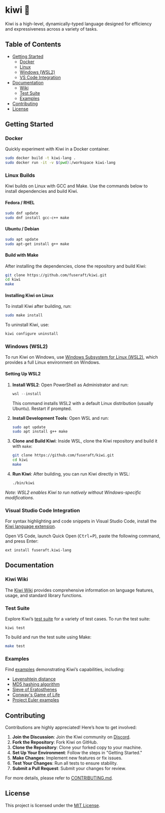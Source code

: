 # kiwi 🥝

Kiwi is a high-level, dynamically-typed language designed for efficiency and expressiveness across a variety of tasks.

## Table of Contents

- [Getting Started](#getting-started)
  - [Docker](#docker)
  - [Linux](#linux-builds)
  - [Windows (WSL2)](#windows-wsl2)
  - [VS Code Integration](#visual-studio-code-integration)
- [Documentation](#documentation)
  - [Wiki](#kiwi-wiki)
  - [Test Suite](#test-suite)
  - [Examples](#examples)
- [Contributing](#contributing)
- [License](#license)

## Getting Started

### Docker

Quickly experiment with Kiwi in a Docker container.

```bash
sudo docker build -t kiwi-lang .
sudo docker run -it -v $(pwd):/workspace kiwi-lang
```

### Linux Builds

Kiwi builds on Linux with GCC and Make. Use the commands below to install dependencies and build Kiwi.

#### Fedora / RHEL

```bash
sudo dnf update
sudo dnf install gcc-c++ make
```

#### Ubuntu / Debian

```bash
sudo apt update
sudo apt-get install g++ make
```

#### Build with Make

After installing the dependencies, clone the repository and build Kiwi:

```bash
git clone https://github.com/fuseraft/kiwi.git
cd kiwi
make
```

#### Installing Kiwi on Linux

To install Kiwi after building, run:

```bash
sudo make install
```

To uninstall Kiwi, use:

```bash
kiwi configure uninstall
```

### Windows (WSL2)

To run Kiwi on Windows, use [Windows Subsystem for Linux (WSL2)](https://learn.microsoft.com/en-us/windows/wsl/), which provides a full Linux environment on Windows.

#### Setting Up WSL2

1. **Install WSL2**: Open PowerShell as Administrator and run:
   ```powershell
   wsl --install
   ```
   This command installs WSL2 with a default Linux distribution (usually Ubuntu). Restart if prompted.

2. **Install Development Tools**: Open WSL and run:
   ```bash
   sudo apt update
   sudo apt install g++ make
   ```

3. **Clone and Build Kiwi**: Inside WSL, clone the Kiwi repository and build it with `make`:
   ```bash
   git clone https://github.com/fuseraft/kiwi.git
   cd kiwi
   make
   ```

4. **Run Kiwi**: After building, you can run Kiwi directly in WSL:
   ```bash
   ./bin/kiwi
   ```

*Note: WSL2 enables Kiwi to run natively without Windows-specific modifications.*

### Visual Studio Code Integration

For syntax highlighting and code snippets in Visual Studio Code, install the [Kiwi language extension](https://marketplace.visualstudio.com/items?itemName=fuseraft.kiwi-lang).

Open VS Code, launch Quick Open (<kbd>Ctrl</kbd>+<kbd>P</kbd>), paste the following command, and press Enter:

```
ext install fuseraft.kiwi-lang
```

## Documentation

### Kiwi Wiki

The [Kiwi Wiki](docs/README.md) provides comprehensive information on language features, usage, and standard library functions.

### Test Suite

Explore Kiwi’s [test suite](test.🥝) for a variety of test cases. To run the test suite:

```shell
kiwi test
```

To build and run the test suite using Make:

```bash
make test
```

### Examples

Find [examples](examples/) demonstrating Kiwi’s capabilities, including:

- [Levenshtein distance](examples/algo/levenshtein.kiwi)
- [MD5 hashing algorithm](examples/algo/md5_hash.kiwi)
- [Sieve of Eratosthenes](examples/algo/sieve_of_eratosthenes.kiwi)
- [Conway's Game of Life](examples/cellular_automata/life.kiwi)
- [Project Euler examples](examples/project_euler/)

## Contributing

Contributions are highly appreciated! Here’s how to get involved:

1. **Join the Discussion**: Join the Kiwi community on [Discord](https://discord.gg/9PW3857Bxs).
2. **Fork the Repository**: Fork Kiwi on GitHub.
3. **Clone the Repository**: Clone your forked copy to your machine.
4. **Set Up Your Environment**: Follow the steps in "Getting Started."
5. **Make Changes**: Implement new features or fix issues.
6. **Test Your Changes**: Run all tests to ensure stability.
7. **Submit a Pull Request**: Submit your changes for review.

For more details, please refer to [CONTRIBUTING.md](CONTRIBUTING.md).

## License

This project is licensed under the [MIT License](LICENSE).
